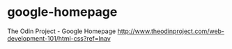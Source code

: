 # google-homepage
The Odin Project - Google Homepage
http://www.theodinproject.com/web-development-101/html-css?ref=lnav